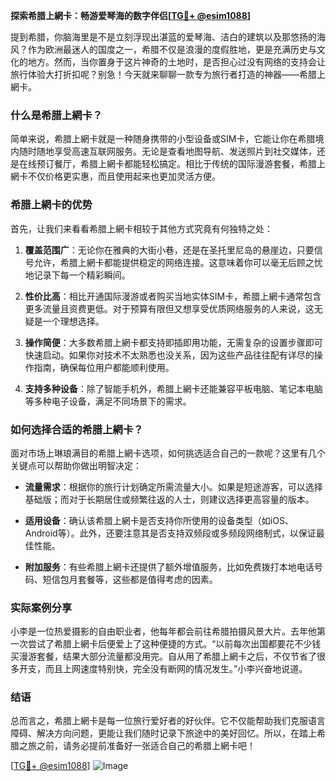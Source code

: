 **探索希腊上網卡：畅游爱琴海的数字伴侣[[TG💪+ @esim1088](https://t.me/s/esim1088)]**

提到希腊，你脑海里是不是立刻浮现出湛蓝的爱琴海、洁白的建筑以及那悠扬的海风？作为欧洲最迷人的国度之一，希腊不仅是浪漫的度假胜地，更是充满历史与文化的地方。然而，当你置身于这片神奇的土地时，是否担心过没有网络的支持会让旅行体验大打折扣呢？别急！今天就来聊聊一款专为旅行者打造的神器——希腊上網卡。

### 什么是希腊上網卡？

简单来说，希腊上網卡就是一种随身携带的小型设备或SIM卡，它能让你在希腊境内随时随地享受高速互联网服务。无论是查看地图导航、发送照片到社交媒体，还是在线预订餐厅，希腊上網卡都能轻松搞定。相比于传统的国际漫游套餐，希腊上網卡不仅价格更实惠，而且使用起来也更加灵活方便。

### 希腊上網卡的优势

首先，让我们来看看希腊上網卡相较于其他方式究竟有何独特之处：

1. **覆盖范围广**：无论你在雅典的大街小巷，还是在圣托里尼岛的悬崖边，只要信号允许，希腊上網卡都能提供稳定的网络连接。这意味着你可以毫无后顾之忧地记录下每一个精彩瞬间。
   
2. **性价比高**：相比开通国际漫游或者购买当地实体SIM卡，希腊上網卡通常包含更多流量且资费更低。对于预算有限但又想享受优质网络服务的人来说，这无疑是一个理想选择。

3. **操作简便**：大多数希腊上網卡都支持即插即用功能，无需复杂的设置步骤即可快速启动。如果你对技术不太熟悉也没关系，因为这些产品往往配有详尽的操作指南，确保每位用户都能顺利使用。

4. **支持多种设备**：除了智能手机外，希腊上網卡还能兼容平板电脑、笔记本电脑等多种电子设备，满足不同场景下的需求。

### 如何选择合适的希腊上網卡？

面对市场上琳琅满目的希腊上網卡选项，如何挑选适合自己的一款呢？这里有几个关键点可以帮助你做出明智决定：

- **流量需求**：根据你的旅行计划确定所需流量大小。如果是短途游客，可以选择基础版；而对于长期居住或频繁往返的人士，则建议选择更高容量的版本。
  
- **适用设备**：确认该希腊上網卡是否支持你所使用的设备类型（如iOS、Android等）。此外，还要注意其是否支持双频段或多频段网络制式，以保证最佳性能。

- **附加服务**：有些希腊上網卡还提供了额外增值服务，比如免费拨打本地电话号码、短信包月套餐等，这些都是值得考虑的因素。

### 实际案例分享

小李是一位热爱摄影的自由职业者，他每年都会前往希腊拍摄风景大片。去年他第一次尝试了希腊上網卡后便爱上了这种便捷的方式。“以前每次出国都要花不少钱买漫游套餐，结果大部分流量都没用完。自从用了希腊上網卡之后，不仅节省了很多开支，而且上网速度特别快，完全没有断网的情况发生。”小李兴奋地说道。

### 结语

总而言之，希腊上網卡是每一位旅行爱好者的好伙伴。它不仅能帮助我们克服语言障碍、解决方向问题，更能让我们随时记录下旅途中的美好回忆。所以，在踏上希腊之旅之前，请务必提前准备好一张适合自己的希腊上網卡吧！

[[TG💪+ @esim1088](https://t.me/s/esim1088)] 
![Image](https://i.postimg.cc/4NQfJmqS/Snipaste-2025-05-13-00-14-12.png)